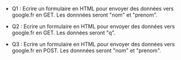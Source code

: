 - Q1 : Ecrire un formulaire en HTML pour envoyer des données vers google.fr
en GET. Les donnnées seront "nom" et "prenom".

- Q2 : Ecrire un formulaire en HTML pour envoyer des données vers google.fr
en GET. Les données seront "q".

- Q3 : Ecrire un formulaire en HTML pour envoyer des données vers google.fr
en POST. Les donnnées seront "nom" et "prenom".